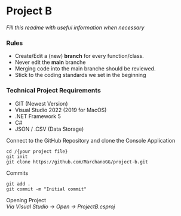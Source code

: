 # Project B

*Fill this readme with useful information when necessary*

### Rules
* Create/Edit a (new) **branch** for every function/class.
* Never edit the **main** branche
* Merging code into the main branche should be reviewed.
* Stick to the coding standards we set in the beginning


### Technical Project Requirements 
* GIT (Newest Version)
* Visual Studio 2022 (2019 for MacOS)
* .NET Framework 5
* C#
* JSON / .CSV (Data Storage)

Connect to the GitHub Repository and clone the Console Application
```
cd /{your project file}
git init
git clone https://github.com/MarchanoGG/project-b.git
```

Commits
```
git add .
git commit -m "Initial commit"
```

Opening Project<br>
*Via Visual Studio -> Open -> ProjectB.csproj*

